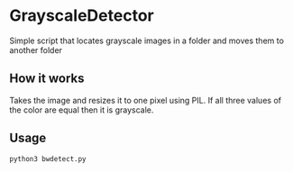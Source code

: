 # GrayscaleDetector
Simple script that locates grayscale images in a folder and moves them to another folder

## How it works
Takes the image and resizes it to one pixel using PIL. If all three values of the color are equal then it is grayscale.

## Usage
`python3 bwdetect.py`
